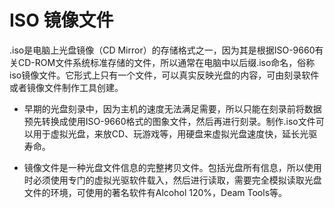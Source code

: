 # ISO 镜像文件

.iso是电脑上光盘镜像（CD Mirror）的存储格式之一，因为其是根据ISO-9660有关CD-ROM文件系统标准存储的文件，所以通常在电脑中以后缀.iso命名，俗称iso镜像文件。它形式上只有一个文件，可以真实反映光盘的内容，可由刻录软件或者镜像文件制作工具创建。

- 早期的光盘刻录中，因为主机的速度无法满足需要，所以只能在刻录前将数据预先转换成使用ISO-9660格式的图象文件，然后再进行刻录。制作.iso文件可以用于虚拟光盘，来放CD、玩游戏等，用硬盘来虚拟光盘速度快，延长光驱寿命。

- 镜像文件是一种光盘文件信息的完整拷贝文件。包括光盘所有信息，所以使用时必须使用专门的虚拟光驱软件载入，然后进行读取，需要完全模拟读取光盘文件的环境，可使用的著名软件有Alcohol 120%，Deam Tools等。